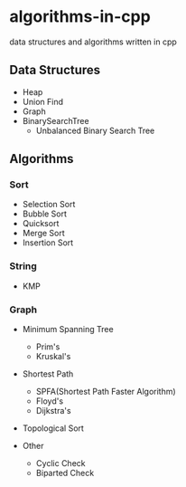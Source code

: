 # algorithms-in-cpp

data structures and algorithms written in cpp

## Data Structures

- Heap
- Union Find
- Graph
- BinarySearchTree
    + Unbalanced Binary Search Tree

## Algorithms

### Sort

- Selection Sort
- Bubble Sort
- Quicksort
- Merge Sort
- Insertion Sort

### String

- KMP

### Graph

- Minimum Spanning Tree
    + Prim's
    + Kruskal's

- Shortest Path
    + SPFA(Shortest Path Faster Algorithm)
    + Floyd's
    + Dijkstra's

- Topological Sort

- Other
    + Cyclic Check
    + Biparted Check
